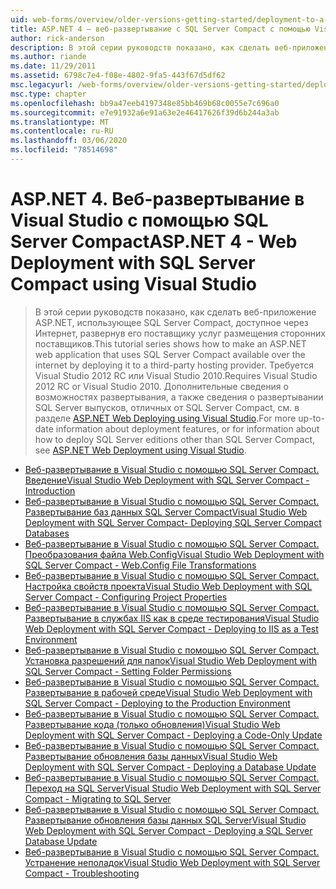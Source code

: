 ```yaml
---
uid: web-forms/overview/older-versions-getting-started/deployment-to-a-hosting-provider/index
title: ASP.NET 4 — веб-развертывание с SQL Server Compact с помощью Visual Studio | Документация Майкрософт
author: rick-anderson
description: В этой серии руководств показано, как сделать веб-приложение ASP.NET, которое использует SQL Server Compact доступно через Интернет, развернув его в h...
ms.author: riande
ms.date: 11/29/2011
ms.assetid: 6798c7e4-f08e-4802-9fa5-443f67d5df62
msc.legacyurl: /web-forms/overview/older-versions-getting-started/deployment-to-a-hosting-provider
msc.type: chapter
ms.openlocfilehash: bb9a47eeb4197348e85bb469b68c0055e7c696a0
ms.sourcegitcommit: e7e91932a6e91a63e2e46417626f39d6b244a3ab
ms.translationtype: MT
ms.contentlocale: ru-RU
ms.lasthandoff: 03/06/2020
ms.locfileid: "78514698"
---
```

# <a name="aspnet-4---web-deployment-with-sql-server-compact-using-visual-studio"></a><span data-ttu-id="16b0b-103">ASP.NET 4. Веб-развертывание в Visual Studio с помощью SQL Server Compact</span><span class="sxs-lookup"><span data-stu-id="16b0b-103">ASP.NET 4 - Web Deployment with SQL Server Compact using Visual Studio</span></span>

> <span data-ttu-id="16b0b-104">В этой серии руководств показано, как сделать веб-приложение ASP.NET, использующее SQL Server Compact, доступное через Интернет, развернув его поставщику услуг размещения сторонних поставщиков.</span><span class="sxs-lookup"><span data-stu-id="16b0b-104">This tutorial series shows how to make an ASP.NET web application that uses SQL Server Compact available over the internet by deploying it to a third-party hosting provider.</span></span> <span data-ttu-id="16b0b-105">Требуется Visual Studio 2012 RC или Visual Studio 2010.</span><span class="sxs-lookup"><span data-stu-id="16b0b-105">Requires Visual Studio 2012 RC or Visual Studio 2010.</span></span> <span data-ttu-id="16b0b-106">Дополнительные сведения о возможностях развертывания, а также сведения о развертывании SQL Server выпусков, отличных от SQL Server Compact, см. в разделе [ASP.NET Web Deploying using Visual Studio](../../deployment/visual-studio-web-deployment/introduction.md).</span><span class="sxs-lookup"><span data-stu-id="16b0b-106">For more up-to-date information about deployment features, or for information about how to deploy SQL Server editions other than SQL Server Compact, see [ASP.NET Web Deployment using Visual Studio](../../deployment/visual-studio-web-deployment/introduction.md).</span></span>

- [<span data-ttu-id="16b0b-107">Веб-развертывание в Visual Studio с помощью SQL Server Compact. Введение</span><span class="sxs-lookup"><span data-stu-id="16b0b-107">Visual Studio Web Deployment with SQL Server Compact - Introduction</span></span>](deployment-to-a-hosting-provider-introduction-1-of-12.md)
- [<span data-ttu-id="16b0b-108">Веб-развертывание в Visual Studio с помощью SQL Server Compact. Развертывание баз данных SQL Server Compact</span><span class="sxs-lookup"><span data-stu-id="16b0b-108">Visual Studio Web Deployment with SQL Server Compact- Deploying SQL Server Compact Databases</span></span>](deployment-to-a-hosting-provider-deploying-sql-server-compact-databases-2-of-12.md)
- [<span data-ttu-id="16b0b-109">Веб-развертывание в Visual Studio с помощью SQL Server Compact. Преобразования файла Web.Config</span><span class="sxs-lookup"><span data-stu-id="16b0b-109">Visual Studio Web Deployment with SQL Server Compact - Web.Config File Transformations</span></span>](deployment-to-a-hosting-provider-web-config-file-transformations-3-of-12.md)
- [<span data-ttu-id="16b0b-110">Веб-развертывание в Visual Studio с помощью SQL Server Compact. Настройка свойств проекта</span><span class="sxs-lookup"><span data-stu-id="16b0b-110">Visual Studio Web Deployment with SQL Server Compact - Configuring Project Properties</span></span>](deployment-to-a-hosting-provider-configuring-project-properties-4-of-12.md)
- [<span data-ttu-id="16b0b-111">Веб-развертывание в Visual Studio с помощью SQL Server Compact. Развертывание в службах IIS как в среде тестирования</span><span class="sxs-lookup"><span data-stu-id="16b0b-111">Visual Studio Web Deployment with SQL Server Compact - Deploying to IIS as a Test Environment</span></span>](deployment-to-a-hosting-provider-deploying-to-iis-as-a-test-environment-5-of-12.md)
- [<span data-ttu-id="16b0b-112">Веб-развертывание в Visual Studio с помощью SQL Server Compact. Установка разрешений для папок</span><span class="sxs-lookup"><span data-stu-id="16b0b-112">Visual Studio Web Deployment with SQL Server Compact - Setting Folder Permissions</span></span>](deployment-to-a-hosting-provider-setting-folder-permissions-6-of-12.md)
- [<span data-ttu-id="16b0b-113">Веб-развертывание в Visual Studio с помощью SQL Server Compact. Развертывание в рабочей среде</span><span class="sxs-lookup"><span data-stu-id="16b0b-113">Visual Studio Web Deployment with SQL Server Compact - Deploying to the Production Environment</span></span>](deployment-to-a-hosting-provider-deploying-to-the-production-environment-7-of-12.md)
- [<span data-ttu-id="16b0b-114">Веб-развертывание в Visual Studio с помощью SQL Server Compact. Развертывание кода (только обновления)</span><span class="sxs-lookup"><span data-stu-id="16b0b-114">Visual Studio Web Deployment with SQL Server Compact - Deploying a Code-Only Update</span></span>](deployment-to-a-hosting-provider-deploying-a-code-only-update-8-of-12.md)
- [<span data-ttu-id="16b0b-115">Веб-развертывание в Visual Studio с помощью SQL Server Compact. Развертывание обновления базы данных</span><span class="sxs-lookup"><span data-stu-id="16b0b-115">Visual Studio Web Deployment with SQL Server Compact - Deploying a Database Update</span></span>](deployment-to-a-hosting-provider-deploying-a-database-update-9-of-12.md)
- [<span data-ttu-id="16b0b-116">Веб-развертывание в Visual Studio с помощью SQL Server Compact. Переход на SQL Server</span><span class="sxs-lookup"><span data-stu-id="16b0b-116">Visual Studio Web Deployment with SQL Server Compact - Migrating to SQL Server</span></span>](deployment-to-a-hosting-provider-migrating-to-sql-server-10-of-12.md)
- [<span data-ttu-id="16b0b-117">Веб-развертывание в Visual Studio с помощью SQL Server Compact. Развертывание обновления базы данных SQL Server</span><span class="sxs-lookup"><span data-stu-id="16b0b-117">Visual Studio Web Deployment with SQL Server Compact - Deploying a SQL Server Database Update</span></span>](deployment-to-a-hosting-provider-deploying-a-sql-server-database-update-11-of-12.md)
- [<span data-ttu-id="16b0b-118">Веб-развертывание в Visual Studio с помощью SQL Server Compact. Устранение неполадок</span><span class="sxs-lookup"><span data-stu-id="16b0b-118">Visual Studio Web Deployment with SQL Server Compact - Troubleshooting</span></span>](deployment-to-a-hosting-provider-creating-and-installing-deployment-packages-12-of-12.md)
